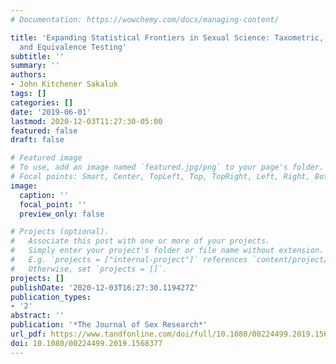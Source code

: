 ```yaml
---
# Documentation: https://wowchemy.com/docs/managing-content/

title: 'Expanding Statistical Frontiers in Sexual Science: Taxometric, Invariance,
  and Equivalence Testing'
subtitle: ''
summary: ''
authors:
- John Kitchener Sakaluk
tags: []
categories: []
date: '2019-06-01'
lastmod: 2020-12-03T11:27:30-05:00
featured: false
draft: false

# Featured image
# To use, add an image named `featured.jpg/png` to your page's folder.
# Focal points: Smart, Center, TopLeft, Top, TopRight, Left, Right, BottomLeft, Bottom, BottomRight.
image:
  caption: ''
  focal_point: ''
  preview_only: false

# Projects (optional).
#   Associate this post with one or more of your projects.
#   Simply enter your project's folder or file name without extension.
#   E.g. `projects = ["internal-project"]` references `content/project/deep-learning/index.md`.
#   Otherwise, set `projects = []`.
projects: []
publishDate: '2020-12-03T16:27:30.119427Z'
publication_types:
- '2'
abstract: ''
publication: '*The Journal of Sex Research*'
url_pdf: https://www.tandfonline.com/doi/full/10.1080/00224499.2019.1568377
doi: 10.1080/00224499.2019.1568377
---
```

